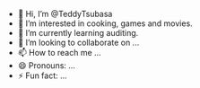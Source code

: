 - 👋 Hi, I’m @TeddyTsubasa
- 👀 I’m interested in cooking, games and movies.
- 🌱 I’m currently learning auditing.
- 💞️ I’m looking to collaborate on ...
- 📫 How to reach me ...
- 😄 Pronouns: ...
- ⚡ Fun fact: ...

<!---
TeddyTsubasa/TeddyTsubasa is a ✨ special ✨ repository because its `README.md` (this file) appears on your GitHub profile.
You can click the Preview link to take a look at your changes.
--->
